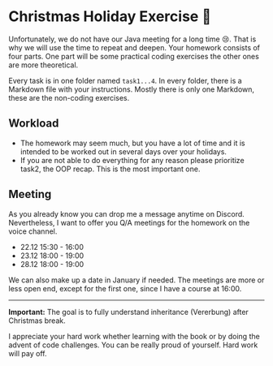 # Christmas Holiday Exercise :christmas_tree:

Unfortunately, we do not have our Java meeting for a long time :cry:. That is why we will use the time to repeat and deepen.
Your homework consists of four parts. One part will be some practical coding exercises the other ones are more theoretical.

Every task is in one folder named `task1...4`. In every folder, there is a Markdown file with your instructions. Mostly there is only one Markdown, these are the non-coding exercises. 

## Workload
* The homework may seem much, but you have a lot of time and it is intended to be worked out in several days over your holidays.
* If you are not able to do everything for any reason please prioritize task2, the OOP recap. This is the most important one.

## Meeting
As you already know you can drop me a message anytime on Discord. Nevertheless, I want to offer you Q/A meetings for the homework on the voice channel.

* 22.12 15:30 - 16:00
* 23.12 18:00 - 19:00
* 28.12 18:00 - 19:00

We can also make up a date in January if needed. The meetings are more or less open end, except for the first one, since I have a course at 16:00.

----
**Important:** The goal is to fully understand inheritance (Vererbung) after Christmas break.

I appreciate your hard work whether learning with the book or by doing the advent of code challenges. You can be really proud of yourself. Hard work will pay off.
